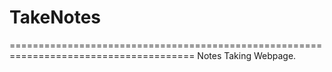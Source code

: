 # TakeNotes
======================================================================================
Notes Taking Webpage.
